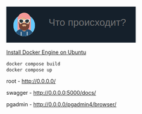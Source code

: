 ![img.png](msc/img.png)

[Install Docker Engine on Ubuntu](https://docs.docker.com/engine/install/ubuntu/)

```shell
docker compose build
docker compose up
```

root - http://0.0.0.0/

swagger - http://0.0.0.0:5000/docs/

pgadmin - http://0.0.0.0/pgadmin4/browser/

